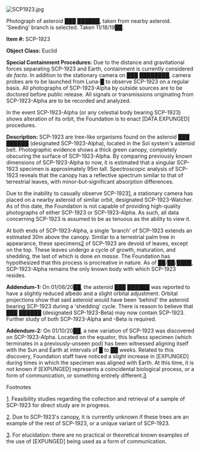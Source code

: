 ![SCP1923.jpg](http://scp-wiki.wdfiles.com/local--files/scp-1923/SCP1923.jpg)

Photograph of asteroid ███ ██████, taken from nearby asteroid. 'Seeding' branch is selected. Taken 11/18/19██.

**Item #:** SCP-1923

**Object Class:** Euclid

**Special Containment Procedures:** Due to the distance and gravitational forces separating SCP-1923 and Earth, containment is currently considered _de facto_. In addition to the stationary camera on ███ ████████, camera probes are to be launched from Luna-█ to observe SCP-1923 on a regular basis. All photographs of SCP-1923-Alpha by outside sources are to be doctored before public release. All signals or transmissions originating from SCP-1923-Alpha are to be recorded and analyzed.

In the event SCP-1923-Alpha (or any celestial body bearing SCP-1923) shows alteration of its orbit, the Foundation is to enact \[DATA EXPUNGED\] procedures.

**Description:** SCP-1923 are tree-like organisms found on the asteroid ███ ██████ (designated SCP-1923-Alpha), located in the Sol system's asteroid belt. Photographic evidence shows a thick green canopy, completely obscuring the surface of SCP-1923-Alpha. By comparing previously known dimensions of SCP-1923-Alpha to now, it is estimated that a singular SCP-1923 specimen is approximately 95m tall. Spectroscopic analysis of SCP-1923 reveals that the canopy has a reflective spectrum similar to that of terrestrial leaves, with minor-but-significant absorption differences.

Due to the inability to casually observe SCP-1923[1](javascript:;), a stationary camera has placed on a nearby asteroid of similar orbit, designated SCP-1923-Watcher. As of this date, the Foundation is not capable of providing high-quality photographs of either SCP-1923 or SCP-1923-Alpha. As such, all data concerning SCP-1923 is assumed to be as tenuous as the ability to view it.

At both ends of SCP-1923-Alpha, a single 'branch' of SCP-1923 extends an estimated 30m above the canopy. Similar to a terrestrial palm tree in appearance, these specimens[2](javascript:;) of SCP-1923 are devoid of leaves, except on the top. These leaves undergo a cycle of growth, maturation, and shedding, the last of which is done _en masse_. The Foundation has hypothesized that this process is procreative in nature. As of ██/██/████, SCP-1923-Alpha remains the only known body with which SCP-1923 resides.

**Addendum-1:** On 01/06/20██, the asteroid ███ ██████ was reported to have a slightly reduced albedo and a slight orbital adjustment. Orbital projections show that said asteroid would have been 'behind' the asteroid bearing SCP-1923 during a 'shedding' cycle. There is reason to believe that ███ ██████ (designated SCP-1923-Beta) may now contain SCP-1923. Further study of both SCP-1923-Alpha and -Beta is required.

**Addendum-2:** On 01/10/20██, a new variation of SCP-1923 was discovered on SCP-1923-Alpha. Located on the equator, this leafless specimen (which terminates in a previously-unseen pod) has been witnessed aligning itself with the Sun and Earth at intervals of █ to ██ weeks. Related to this discovery, Foundation staff have noticed a slight increase in \[EXPUNGED\] during times in which the specimen was aligned with Earth. At this time, it is not known if \[EXPUNGED\] represents a coincidental biological process, or a form of communication, or something entirely different.[3](javascript:;)

Footnotes

[1](javascript:;). Feasibility studies regarding the collection and retrieval of a sample of SCP-1923 for direct study are in progress.

[2](javascript:;). Due to SCP-1923's canopy, it is currently unknown if these trees are an example of the rest of SCP-1923, or a unique variant of SCP-1923.

[3](javascript:;). For elucidation: there are no practical or theoretical known examples of the use of \[EXPUNGED\] being used as a form of communication.